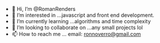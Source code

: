 - 👋 Hi, I’m @RomanRenders
- 👀 I’m interested in ...javascript and front end development.
- 🌱 I’m currently learning ...algorithms and time complexity
- 💞️ I’m looking to collaborate on ...any small projects lol
- 📫 How to reach me ... email: ronnoverro@gmail.com

<!---
RomanRenders/RomanRenders is a ✨ special ✨ repository because its `README.md` (this file) appears on your GitHub profile.
You can click the Preview link to take a look at your changes.
--->
